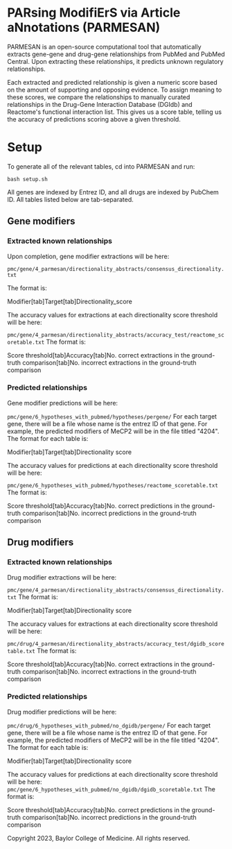 <h1>PARsing ModifiErS via Article aNnotations (PARMESAN)</h1>

PARMESAN is an open-source computational tool that automatically extracts gene-gene and drug-gene relationships from PubMed and PubMed Central. Upon extracting these relationships, it predicts unknown regulatory relationships.

Each extracted and predicted relationship is given a numeric score based on the amount of supporting and opposing evidence. To assign meaning to these scores, we compare the relationships to manually curated relationships in the Drug-Gene Interaction Database (DGIdb) and Reactome's functional interaction list. This gives us a score table, telling us the accuracy of predictions scoring above a given threshold.

<h1>Setup</h1>
To generate all of the relevant tables, cd into PARMESAN and run:

<code>bash setup.sh</code>

All genes are indexed by Entrez ID, and all drugs are indexed by PubChem ID. All tables listed below are tab-separated.

<h2>Gene modifiers</h2>
<h3>Extracted known relationships</h3>
Upon completion, gene modifier extractions will be here:

<code>pmc/gene/4_parmesan/directionality_abstracts/consensus_directionality.txt</code>

The format is:

Modifier[tab]Target[tab]Directionality_score

The accuracy values for extractions at each directionality score threshold will be here:

<code>pmc/gene/4_parmesan/directionality_abstracts/accuracy_test/reactome_scoretable.txt</code>
The format is:

Score threshold[tab]Accuracy[tab]No. correct extractions in the ground-truth comparison[tab]No. incorrect extractions in the ground-truth comparison

<h3>Predicted relationships</h3>
Gene modifier predictions will be here:

<code>pmc/gene/6_hypotheses_with_pubmed/hypotheses/pergene/</code>
For each target gene, there will be a file whose name is the entrez ID of that gene. For example, the predicted modifiers of MeCP2 will be in the file titled "4204".
The format for each table is:

Modifier[tab]Target[tab]Directionality score

The accuracy values for predictions at each directionality score threshold will be here:

<code>pmc/gene/6_hypotheses_with_pubmed/hypotheses/reactome_scoretable.txt</code>
The format is:

Score threshold[tab]Accuracy[tab]No. correct predictions in the ground-truth comparison[tab]No. incorrect predictions in the ground-truth comparison

<h2>Drug modifiers</h2>

<h3>Extracted known relationships</h3>
Drug modifier extractions will be here:

<code>pmc/gene/4_parmesan/directionality_abstracts/consensus_directionality.txt</code>
The format is:

Modifier[tab]Target[tab]Directionality score

The accuracy values for extractions at each directionality score threshold will be here:

<code>pmc/drug/4_parmesan/directionality_abstracts/accuracy_test/dgidb_scoretable.txt</code>
The format is:

Score threshold[tab]Accuracy[tab]No. correct extractions in the ground-truth comparison[tab]No. incorrect extractions in the ground-truth comparison

<h3>Predicted relationships</h3>
Drug modifier predictions will be here:

<code>pmc/drug/6_hypotheses_with_pubmed/no_dgidb/pergene/</code>
For each target gene, there will be a file whose name is the entrez ID of that gene. For example, the predicted modifiers of MeCP2 will be in the file titled "4204".
The format for each table is:

Modifier[tab]Target[tab]Directionality score

The accuracy values for predictions at each directionality score threshold will be here:
<code>pmc/gene/6_hypotheses_with_pubmed/no_dgidb/dgidb_scoretable.txt</code>
The format is:

Score threshold[tab]Accuracy[tab]No. correct predictions in the ground-truth comparison[tab]No. incorrect predictions in the ground-truth comparison


Copyright 2023, Baylor College of Medicine. All rights reserved.
